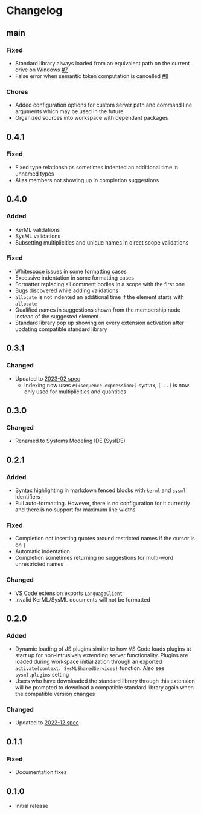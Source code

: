 <!-- markdownlint-disable-file no-duplicate-header -->

# Changelog

<!-- Include links to comparison to the previous version -->

## main

### Fixed

- Standard library always loaded from an equivalent path on the current drive on
  Windows [#7](https://gitlab.com/sensmetry/public/sysml-2ls/-/issues/7)
- False error when semantic token computation is cancelled [#8](https://gitlab.com/sensmetry/public/sysml-2ls/-/issues/8)

### Chores

- Added configuration options for custom server path and command line arguments
  which may be used in the future
- Organized sources into workspace with dependant packages

## 0.4.1

### Fixed

- Fixed type relationships sometimes indented an additional time in unnamed types
- Alias members not showing up in completion suggestions

## 0.4.0

### Added

- KerML validations
- SysML validations
- Subsetting multiplicities and unique names in direct scope validations

### Fixed

- Whitespace issues in some formatting cases
- Excessive indentation in some formatting cases
- Formatter replacing all comment bodies in a scope with the first one
- Bugs discovered while adding validations
- `allocate` is not indented an additional time if the element starts with
  `allocate`
- Qualified names in suggestions shown from the membership node instead of the
  suggested element
- Standard library pop up showing on every extension activation after updating
  compatible standard library

## 0.3.1

### Changed

- Updated to [2023-02 spec](https://github.com/Systems-Modeling/SysML-v2-Release/tree/2023-02)
  - Indexing now uses `#(<sequence expression>)` syntax, `[...]` is now only
    used for multiplicities and quantities

## 0.3.0

### Changed

- Renamed to Systems Modeling IDE (SysIDE)

## 0.2.1

### Added

- Syntax highlighting in markdown fenced blocks with `kerml` and `sysml` identifiers
- Full auto-formatting. However, there is no configuration for it currently and
  there is no support for maximum line widths

### Fixed

- Completion not inserting quotes around restricted names if the cursor is on `{`
- Automatic indentation
- Completion sometimes returning no suggestions for multi-word unrestricted names

### Changed

- VS Code extension exports `LanguageClient`
- Invalid KerML/SysML documents will not be formatted

## 0.2.0

### Added

- Dynamic loading of JS plugins similar to how VS Code loads plugins at start up
  for non-intrusively extending server functionality. Plugins are loaded during
  workspace initialization through an exported `activate(context:
  SysMLSharedServices)` function. Also see `sysml.plugins` setting
- Users who have downloaded the standard library through this extension will be
  prompted to download a compatible standard library again when the compatible
  version changes

### Changed

- Updated to [2022-12 spec](https://github.com/Systems-Modeling/SysML-v2-Release/tree/2022-12)

## 0.1.1

### Fixed

- Documentation fixes

## 0.1.0

- Initial release
